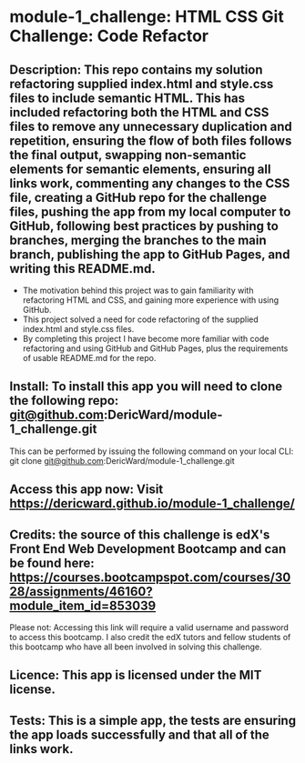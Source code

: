 # module-1_challenge: HTML CSS Git Challenge: Code Refactor

## Description: This repo contains my solution refactoring supplied index.html and style.css files to include semantic HTML. This has included refactoring both the HTML and CSS files to remove any unnecessary duplication and repetition, ensuring the flow of both files follows the final output, swapping non-semantic elements for semantic elements, ensuring all links work, commenting any changes to the CSS file, creating a GitHub repo for the challenge files, pushing the app from my local computer to GitHub, following best practices by pushing to branches, merging the branches to the main branch, publishing the app to GitHub Pages, and writing this README.md.

- The motivation behind this project was to gain familiarity with refactoring HTML and CSS, and gaining more experience with using GitHub.
- This project solved a need for code refactoring of the supplied index.html and style.css files.
- By completing this project I have become more familiar with code refactoring and using GitHub and GitHub Pages, plus the requirements of usable README.md for the repo.

## Install: To install this app you will need to clone the following repo: git@github.com:DericWard/module-1_challenge.git
This can be performed by issuing the following command on your local CLI: git clone git@github.com:DericWard/module-1_challenge.git

## Access this app now: Visit https://dericward.github.io/module-1_challenge/

## Credits: the source of this challenge is edX's Front End Web Development Bootcamp and can be found here: https://courses.bootcampspot.com/courses/3028/assignments/46160?module_item_id=853039
Please not: Accessing this link will require a valid username and password to access this bootcamp.
I also credit the edX tutors and fellow students of this bootcamp who have all been involved in solving this challenge.

## Licence: This app is licensed under the MIT license.

## Tests: This is a simple app, the tests are ensuring the app loads successfully and that all of the links work.
